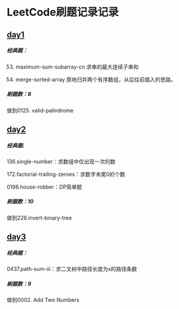 # LeetCode刷题记录记录

## [day1](/刷题笔记/Day1%20刷题笔记.md)

##### 经典题：

53. maximum-sum-subarray-cn 求串的最大连续子串和

88. merge-sorted-array 原地归并两个有序数组，从后往前插入的思路。

##### 刷题数：8

做到0125. valid-palindrome

## [day2](/刷题笔记/Day2%20刷题笔记.md)

##### 经典题:

136.single-number：求数组中仅出现一次的数

172.factorial-trailing-zeroes：求数字末尾0的个数

0198.house-robber：DP简单题

##### 刷题数：10

做到226.invert-binary-tree

## [day3](/刷题笔记/Day3刷题笔记.md)

##### 经典题：

0437.path-sum-iii：求二叉树中路径长度为x的路径条数

##### 刷题数：9

做到0002. Add Two Numbers
